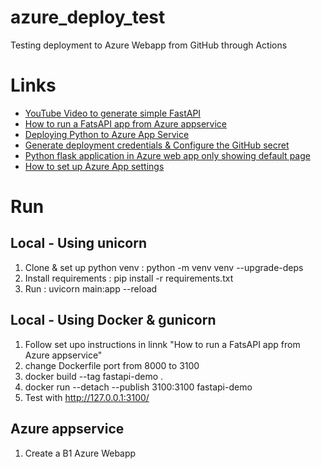 # azure_deploy_test
Testing deployment to Azure Webapp from GitHub through Actions

# Links
- [YouTube Video to generate simple FastAPI](https://youtu.be/cbASjoZZGIw?si=mW_yStDYRc-hU4vZ)
- [How to run a FatsAPI app from Azure appservice](https://learn.microsoft.com/en-us/azure/developer/python/tutorial-containerize-simple-web-app-for-app-service?tabs=web-app-fastapi)
- [Deploying Python to Azure App Service](https://docs.github.com/en/actions/deployment/deploying-to-your-cloud-provider/deploying-to-azure/deploying-python-to-azure-app-service)
- [Generate deployment credentials & Configure the GitHub secret](https://learn.microsoft.com/en-nz/azure/app-service/deploy-github-actions?tabs=applevel#generate-deployment-credentials)
- [Python flask application in Azure web app only showing default page](https://stackoverflow.com/questions/76742725/python-flask-application-in-azure-web-app-only-showing-default-page)
- [How to set up Azure App settings](https://learn.microsoft.com/en-us/azure/app-service/configure-common?tabs=portal)

# Run 
## Local - Using unicorn
1. Clone & set up python venv : python -m venv venv --upgrade-deps
1. Install requirements : pip install -r requirements.txt
1. Run : uvicorn main:app --reload

## Local - Using Docker & gunicorn
1. Follow set upo instructions in linnk "How to run a FatsAPI app from Azure appservice"
1. change Dockerfile port from 8000 to 3100
1. docker build --tag fastapi-demo .
1. docker run --detach --publish 3100:3100 fastapi-demo
1. Test with http://127.0.0.1:3100/

## Azure appservice
1. Create a B1 Azure Webapp